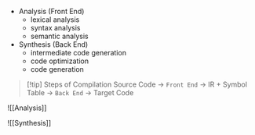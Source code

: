 - Analysis (Front End)
	- lexical analysis
	- syntax analysis
	- semantic analysis
- Synthesis (Back End)
	- intermediate code generation
	- code optimization
	- code generation

>[!tip] Steps of Compilation
>Source Code -> `Front End` -> IR + Symbol Table -> `Back End` -> Target Code

![[Analysis]]

![[Synthesis]]
